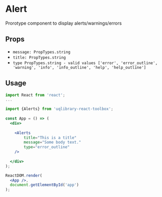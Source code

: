# Alert

Prorotype component to display alerts/warnings/errors

## Props
- `message: PropTypes.string`
- `title: PropTypes.string`
- `type PropTypes.string - valid values ['error', 'error_outline', 'warning', 'info', 'info_outline', 'help', 'help_outline']`


## Usage
```jsx
import React from 'react';
...

import {Alerts} from 'uqlibrary-react-toolbox';
      
const App = () => (
  <div>
  
    <Alerts 
        title="This is a title"
        message="Some body text."
        type="error_outline"
    />
    
  </div>
);

ReactDOM.render(
  <App />,
  document.getElementById('app')
);
```

